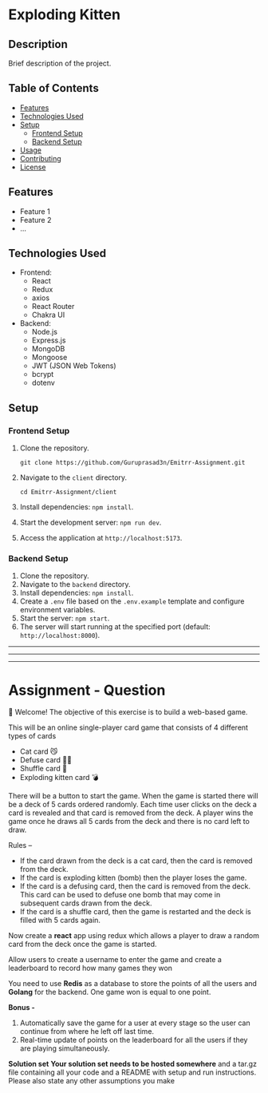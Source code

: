 # Exploding Kitten

## Description

Brief description of the project.

## Table of Contents

- [Features](#features)
- [Technologies Used](#technologies-used)
- [Setup](#setup)
  - [Frontend Setup](#frontend-setup)
  - [Backend Setup](#backend-setup)
- [Usage](#usage)
- [Contributing](#contributing)
- [License](#license)

## Features

- Feature 1
- Feature 2
- ...

## Technologies Used

- Frontend:
  - React
  - Redux
  - axios
  - React Router
  - Chakra UI
- Backend:
  - Node.js
  - Express.js
  - MongoDB
  - Mongoose
  - JWT (JSON Web Tokens)
  - bcrypt
  - dotenv

## Setup

### Frontend Setup

1.  Clone the repository.

        git clone https://github.com/Guruprasad3n/Emitrr-Assignment.git

2.  Navigate to the `client` directory.

        cd Emitrr-Assignment/client

3.  Install dependencies: `npm install`.
4.  Start the development server: `npm run dev`.
5.  Access the application at `http://localhost:5173`.

### Backend Setup

1. Clone the repository.
2. Navigate to the `backend` directory.
3. Install dependencies: `npm install`.
4. Create a `.env` file based on the `.env.example` template and configure environment variables.
5. Start the server: `npm start`.
6. The server will start running at the specified port (default: `http://localhost:8000`).

---

---

---

# Assignment - Question

👋 Welcome! The objective of this exercise is to build a web-based game.

This will be an online single-player card game that consists of 4 different types of cards

- Cat card 😼
- Defuse card 🙅‍♂️
- Shuffle card 🔀
- Exploding kitten card 💣

There will be a button to start the game. When the game is started there will be a deck of 5 cards ordered randomly. Each time user clicks on the deck a card is revealed and that card is removed from the deck. A player wins the game once he draws all 5 cards from the deck and there is no card left to draw.

Rules –

- If the card drawn from the deck is a cat card, then the card is removed from the deck.
- If the card is exploding kitten (bomb) then the player loses the game.
- If the card is a defusing card, then the card is removed from the deck. This card can be used to defuse one bomb that may come in subsequent cards drawn from the deck.
- If the card is a shuffle card, then the game is restarted and the deck is filled with 5 cards again.

Now create a **react** app using redux which allows a player to draw a random card from the deck once the game is started.

Allow users to create a username to enter the game and create a leaderboard to record how many games they won

You need to use **Redis** as a database to store the points of all the users and **Golang** for the backend. One game won is equal to one point.

**Bonus -**

1. Automatically save the game for a user at every stage so the user can continue from where he left off last time.
2. Real-time update of points on the leaderboard for all the users if they are playing simultaneously.

**Solution set**
**Your solution set needs to be hosted somewhere** and a tar.gz file containing all your code and a README with setup and run instructions. Please also state any other assumptions you make
